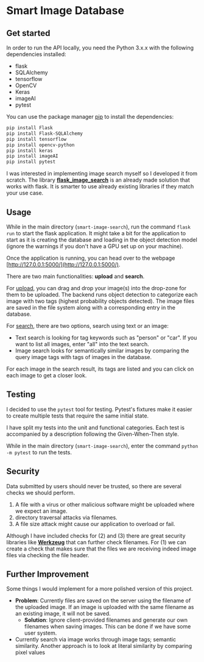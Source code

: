 # Smart Image Database

## Get started
In order to run the API locally, you need the Python 3.x.x with the following dependencies installed:
* flask
* SQLAlchemy
* tensorflow
* OpenCV
* Keras
* imageAI
* pytest

You can use the package manager [pip](https://pip.pypa.io/en/stable/) to install the dependencies:

```bash
pip install Flask
pip install Flask-SQLAlchemy
pip install tensorflow
pip install opencv-python
pip install keras
pip install imageAI
pip install pytest
```

I was interested in implementing image search myself so I developed it from scratch. The library [**flask_image_search**](https://pypi.org/project/flask-image-search/) is an already made solution that works with flask. It is smarter to use already existing libraries if they match your use case.

## Usage

While in the main directory (`smart-image-search`), run the command `flask run` to start the flask application. It might take a bit for the application to start as it is creating the database and loading in the object detection model (ignore the warnings if you don't have a GPU set up on your machine).

Once the application is running, you can head over to the webpage [http://127.0.0.1:5000/](http://127.0.0.1:5000/).

There are two main functionalities: **upload** and **search**. 

For [upload](http://127.0.0.1:5000/upload), you can drag and drop your image(s) into the drop-zone for them to be uploaded. The backend runs object detection to categorize each image with two tags (highest probability objects detected). The image files are saved in the file system along with a corresponding entry in the database.

For [search](http://127.0.0.1:5000/search), there are two options, search using text or an image:
* Text search is looking for tag keywords such as "person" or "car". If you want to list all images, enter "all" into the text search.
* Image search looks for semantically similar images by comparing the query image tags with tags of images in the database.

For each image in the search result, its tags are listed and you can click on each image to get a closer look.

## Testing
I decided to use the `pytest` tool for testing. Pytest's fixtures make it easier to create multiple tests that require the same initial state.

I have split my tests into the unit and functional categories. Each test is accompanied by a description following the Given-When-Then style.

While in the main directory (`smart-image-search`), enter the command `python -m pytest` to run the tests.


## Security 
Data submitted by users should never be trusted, so there are several checks we should perform.
1. A file with a virus or other malicious software might be uploaded where we expect an image.
2. directory traversal attacks via filenames.
3. A file size attack might cause our application to overload or fail. 

Although I have included checks for (2) and (3) there are great security libraries like [**Werkzeug**](https://pypi.org/project/Werkzeug/) that can further check filenames. For (1) we can create a check that makes sure that the files we are receiving indeed image files via checking the file header.

## Further Improvement
Some things I would implement for a more polished version of this project.

* **Problem**: Currently files are saved on the server using the filename of the uploaded image. If an image is uploaded with the same filename as an existing image, it will not be saved.
    * **Solution**: Ignore client-provided filenames and generate 
      our own filenames when saving images. This can be done if we 
      have some user system.
* Currently search via image works through image tags; semantic similarity. Another approach is to look at literal similarity by comparing pixel values
